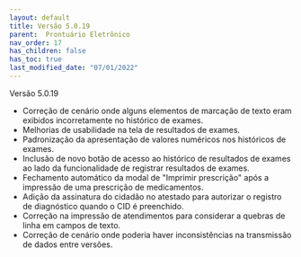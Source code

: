 ```yaml
---
layout: default
title: Versão 5.0.19
parent:  Prontuário Eletrônico
nav_order: 17
has_children: false
has_toc: true
last_modified_date: "07/01/2022"
---
```


Versão 5.0.19

* Correção de cenário onde alguns elementos de marcação de texto eram exibidos incorretamente no histórico de exames.
* Melhorias de usabilidade na tela de resultados de exames.
* Padronização da apresentação de valores numéricos nos históricos de exames.
* Inclusão de novo botão de acesso ao histórico de resultados de exames ao lado da funcionalidade de registrar resultados de exames.
* Fechamento automático da modal de "Imprimir prescrição" após a impressão de uma prescrição de medicamentos.
* Adição da assinatura do cidadão no atestado para autorizar o registro de diagnóstico quando o CID é preenchido.
* Correção na impressão de atendimentos para considerar a quebras de linha em campos de texto.
* Correção de cenário onde poderia haver inconsistências na transmissão de dados entre versões.

